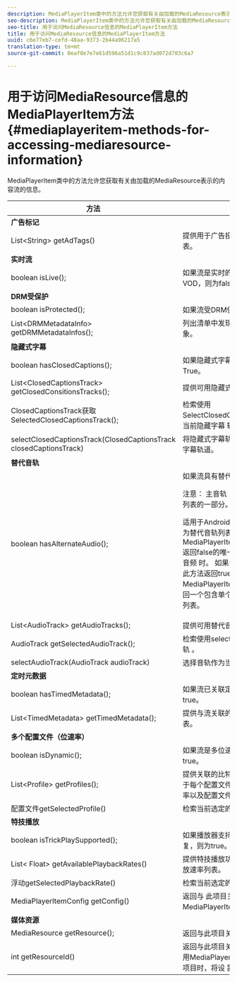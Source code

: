 ```yaml
---
description: MediaPlayerItem类中的方法允许您获取有关由加载的MediaResource表示的内容流的信息。
seo-description: MediaPlayerItem类中的方法允许您获取有关由加载的MediaResource表示的内容流的信息。
seo-title: 用于访问MediaResource信息的MediaPlayerItem方法
title: 用于访问MediaResource信息的MediaPlayerItem方法
uuid: c6e77eb7-cefd-48aa-9373-2b44a96217a5
translation-type: tm+mt
source-git-commit: 0eaf0e7e7e61d596a51d1c9c837ad072d703c6a7

---
```



# 用于访问MediaResource信息的MediaPlayerItem方法 {#mediaplayeritem-methods-for-accessing-mediaresource-information}

MediaPlayerItem类中的方法允许您获取有关由加载的MediaResource表示的内容流的信息。

<table frame="all" colsep="1" rowsep="1" id="table_F6006A9167044AC087A6ECB20B8CCD5D"> 
 <thead> 
  <tr rowsep="1"> 
   <th colname="2" class="entry"> 方法 </th> 
   <th colname="3" class="entry"> 说明 </th> 
  </tr> 
 </thead>
 <tbody> 
  <tr rowsep="1"> 
   <td colname="2"> <b>广告标记</b> </td> 
   <td colname="3"> </td> 
  </tr> 
  <tr rowsep="1"> 
   <td colname="2"> <span class="codeph"> List&lt;String&gt; getAdTags() </span> </td> 
   <td colname="3"> 提供用于广告投放过程的广告标记列表。 </td> 
  </tr> 
  <tr rowsep="1"> 
   <td colname="2"> <b>实时流</b> </td> 
   <td colname="3"> </td> 
  </tr> 
  <tr rowsep="1"> 
   <td colname="2"> <span class="codeph"> boolean isLive(); </span> </td> 
   <td colname="3"> 如果流是实时的，则为true;如果为VOD，则为false。 </td> 
  </tr> 
  <tr rowsep="1"> 
   <td colname="2"> <b>DRM受保护</b> </td> 
   <td colname="3"> </td> 
  </tr> 
  <tr rowsep="1"> 
   <td colname="2"> <span class="codeph"> boolean isProtected(); </span> </td> 
   <td colname="3"> 如果流受DRM保护，则为true。 </td> 
  </tr> 
  <tr rowsep="1"> 
   <td colname="2"> <span class="codeph"> List&lt;DRMMetadataInfo&gt; getDRMMetadataInfos(); </span> </td> 
   <td colname="3"> 列出清单中发现的所有DRM元数据对象。 </td> 
  </tr> 
  <tr rowsep="1"> 
   <td colname="2"> <b>隐藏式字幕</b> </td> 
   <td colname="3"> </td> 
  </tr> 
  <tr rowsep="1"> 
   <td colname="2"> <span class="codeph"> boolean hasClosedCaptions(); </span> </td> 
   <td colname="3"> 如果隐藏式字幕轨道可用，则为True。 </td> 
  </tr> 
  <tr rowsep="1"> 
   <td colname="2"> <span class="codeph"> List&lt;ClosedCaptionsTrack&gt; getClosedConsitionsTracks(); </span> </td> 
   <td colname="3"> 提供可用隐藏式字幕轨道列表。 </td> 
  </tr> 
  <tr rowsep="1"> 
   <td colname="2"> <span class="codeph"> ClosedCaptionsTrack获取SelectedClosedCaptionsTrack(); </span> </td> 
   <td colname="3"> 检索使用SelectClosedCaptionsTrack选择的当前隐藏字幕 <span class="codeph"> 轨道 </span>。 </td> 
  </tr> 
  <tr rowsep="1"> 
   <td colname="2"> <span class="codeph"> selectClosedCaptionsTrack(ClosedCaptionsTrack closedCaptionsTrack) </span> </td> 
   <td colname="3"> 将隐藏式字幕轨道设置为当前隐藏式字幕轨道。 </td> 
  </tr> 
  <tr rowsep="1"> 
   <td colname="2"> <b>替代音轨</b> </td> 
   <td colname="3"> </td> 
  </tr> 
  <tr rowsep="1"> 
   <td colname="2"> <span class="codeph"> boolean hasAlternateAudio(); </span> </td> 
   <td colname="3"> 如果流具有替代音轨，则为true。 <p>注意： 主音轨（默认）也是替代音轨列表的一部分。 </p> <p>适用于Android的TVSDK将主音轨视为替代音轨列表中的项之一。 因此，MediaPlayerItem.hasAlternateAudio返回false的唯一情况是当流完全没有音频 <span class="codeph"></span> 时。 如果内容只有一个音轨，则此方法返回true, <span class="codeph"></span> MediaPlayerItem.getAudioTracks返回一个包含单个元素（默认音轨）的列表。 </p> </td> 
  </tr> 
  <tr rowsep="1"> 
   <td colname="2"> <span class="codeph"> List&lt;AudioTrack&gt; getAudioTracks(); </span> </td> 
   <td colname="3"> 提供可用替代音轨的列表。 </td> 
  </tr> 
  <tr rowsep="1"> 
   <td colname="2"> <span class="codeph"> AudioTrack getSelectedAudioTrack(); </span> </td> 
   <td colname="3"> 检索使用selectAudioTrack选择的音 <span class="codeph"> 轨 </span>。 </td> 
  </tr> 
  <tr rowsep="1"> 
   <td colname="2"> <span class="codeph"> selectAudioTrack(AudioTrack audioTrack) </span> </td> 
   <td colname="3"> 选择音轨作为当前音轨。 </td> 
  </tr> 
  <tr rowsep="1"> 
   <td colname="2"> <b>定时元数据</b> </td> 
   <td colname="3"> </td> 
  </tr> 
  <tr rowsep="1"> 
   <td colname="2"> <span class="codeph"> boolean hasTimedMetadata(); </span> </td> 
   <td colname="3"> 如果流已关联定时元数据，则为true。 </td> 
  </tr> 
  <tr rowsep="1"> 
   <td colname="2"> <span class="codeph"> List&lt;TimedMetadata&gt; getTimedMetadata(); </span> </td> 
   <td colname="3"> 提供与流关联的定时元数据对象的列表。 </td> 
  </tr> 
  <tr rowsep="1"> 
   <td colname="2"> <b>多个配置文件（位速率）</b> </td> 
   <td colname="3"> </td> 
  </tr> 
  <tr rowsep="1"> 
   <td colname="2"> <span class="codeph"> boolean isDynamic(); </span> </td> 
   <td colname="3"> 如果流是多位速率(MBR)流，则为true。 </td> 
  </tr> 
  <tr rowsep="1"> 
   <td colname="2"> <span class="codeph"> List&lt;Profile&gt; getProfiles(); </span> </td> 
   <td colname="3"> 提供关联的比特率配置文件列表。 对于每个配置文件，您可以检索其位速率以及配置文件的高度和宽度。 </td> 
  </tr> 
  <tr rowsep="1"> 
   <td colname="2"> <span class="codeph"> 配置文件getSelectedProfile() </span> </td> 
   <td colname="3"> 检索当前选定的配置文件。 </td> 
  </tr> 
  <tr rowsep="1"> 
   <td colname="2"> <b>特技播放</b> </td> 
   <td colname="3"> </td> 
  </tr> 
  <tr rowsep="1"> 
   <td colname="2"> <span class="codeph"> boolean isTrickPlaySupported(); </span> </td> 
   <td colname="3"> 如果播放器支持快速前进、后退和恢复，则为true。 </td> 
  </tr> 
  <tr rowsep="1"> 
   <td colname="2"> <span class="codeph"> List&lt; Float&gt; getAvailablePlaybackRates() </span> </td> 
   <td colname="3"> 提供特技播放功能上下文中的可用播放速率列表。 </td> 
  </tr> 
  <tr rowsep="1"> 
   <td colname="2"> <span class="codeph"> 浮动getSelectedPlaybackRate() </span> </td> 
   <td colname="3"> 检索当前选定的播放速率。 </td> 
  </tr> 
  <tr rowsep="1"> 
   <td colname="2"> <span class="codeph"> MediaPlayerItemConfig getConfig() </span> </td> 
   <td colname="3"> 返回与 <span class="codeph"> 此项目关 </span> 联的MediaPlayerItemConfig实例。 </td> 
  </tr> 
  <tr rowsep="1"> 
   <td colname="2"> <b>媒体资源</b> </td> 
   <td colname="3"> </td> 
  </tr> 
  <tr rowsep="1"> 
   <td colname="2"> <span class="codeph"> MediaResource getResource(); </span> </td> 
   <td colname="3"> 返回与此项目关联的媒体资源。 </td> 
  </tr> 
  <tr rowsep="0"> 
   <td colname="2"> <span class="codeph"> int getResourceId() </span> </td> 
   <td colname="3"> 返回与此项目关联的媒体标识符。 使用MediaPlayerItemLoader.load加载项目时，将设 <span class="codeph"> 置此ID </span>。 </td> 
  </tr> 
 </tbody> 
</table>
